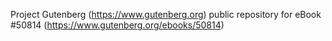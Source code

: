 Project Gutenberg (https://www.gutenberg.org) public repository for
eBook #50814 (https://www.gutenberg.org/ebooks/50814)
